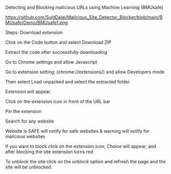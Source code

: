 Detecting and Blocking malicious URLs using Machine Learning (BMUsafe)

https://github.com/SujitDalai/Malicious_Site_Detector_Blocker/blob/main/BMUsafe/Demo/BMUsafe1.png

Steps:
Download extension

Click on the Code button and select Download ZIP

Extract the code after successfully downloading

Go to Chrome settings and allow Javascript

Go to extension setting: (chrome://extensions/) and allow Developers mode

Then select Load unpacked and select the extracted folder


Extension will appear

Click on the extension icon in front of the URL bar

Pin the extension

Search for any website

Website is SAFE will notify for safe websites & warning will notify for malicious websites

If you want to block click on the extension icon, Choice will appear, and after blocking the site extension turns red

To unblock the site click on the unblock option and refresh the page and the site will be unblocked.
